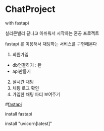 # ChatProject
with fastapi

실리콘밸리 끝나고 아쉬워서 시작하는 혼공 프로젝트

fastapi 를 이용해서 채팅하는 서비스를 구현해본다
1. 회원가입
- db연결하기 : 완
- api만들기
2. 실시간 채팅
3. 채팅 로그 확인
4. 가입한 채팅 파티 보여주기


#[fastapi](https://fastapi.tiangolo.com/ko/)

install fastapi

install "uvicorn[latest]"
